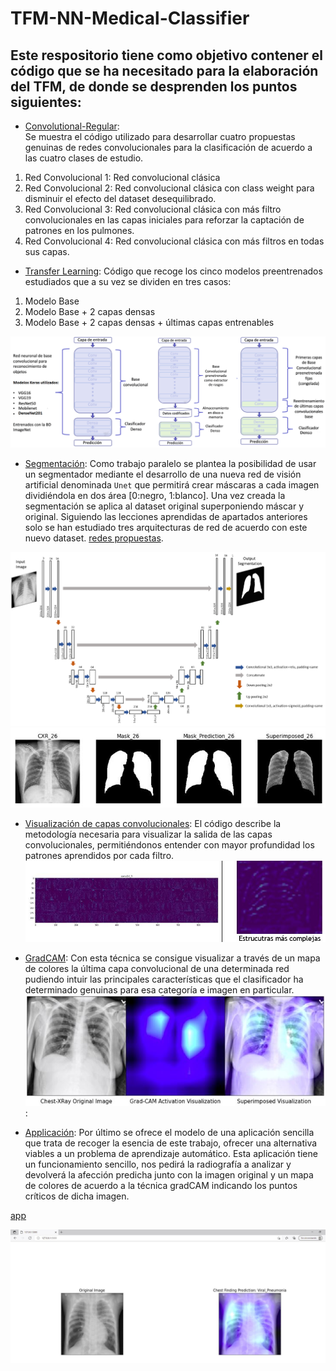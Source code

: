 # TFM-NN-Medical-Classifier

## Este respositorio tiene como objetivo contener el código que se ha necesitado para la elaboración del TFM, de donde se desprenden los puntos siguientes:

* [Convolutional-Regular](/Convolutional-Regular): <div class=text-justify> Se muestra el código utilizado para desarrollar cuatro propuestas genuinas de redes convolucionales para la clasificación de acuerdo a las cuatro clases de estudio. </div>

1. Red Convolucional 1: Red convolucional clásica
2. Red Convolucional 2: Red convolucional clásica con class weight para disminuir el efecto del dataset desequilibrado.
3. Red Convolucional 3: Red convolucional clásica con más filtro convolucionales en las capas iniciales para reforzar la captación de patrones en los pulmones.
4. Red Convolucional 4: Red convolucional clásica con más filtros en todas sus capas.

* [Transfer Learning](/Transfer-Learning): Código que recoge los cinco modelos preentrenados estudiados que a su vez se dividen en tres casos:

1. Modelo Base
2. Modelo Base + 2 capas densas
3. Modelo Base + 2 capas densas + últimas capas entrenables

![Transfer Learning diagram](/Images/transfer-learning.png?raw=true 'Esquema de trabajo *Transfer-Learning*')

* [Segmentación](/Segmentacion): Como trabajo paralelo se plantea la posibilidad de usar un segmentador mediante el desarrollo de una nueva red de visión artificial denominada `Unet` que permitirá crear máscaras a cada imagen dividiéndola en dos área [0:negro, 1:blanco]. Una vez creada la segmentación se aplica al dataset original superponiendo máscar y original. Siguiendo las lecciones aprendidas de apartados anteriores solo se han estudiado tres arquitecturas de red de acuerdo con este nuevo dataset. [redes propuestas](/Segmentacion/Conv-Regular).


![Esquema segmentador](Images/segmentation.png)
![Original + Mask](/Images/original_mask.JPG)


* [Visualización de capas convolucionales](/Layers-Visualization): El código describe la metodología necesaria para visualizar la salida de las capas convolucionales, permitiéndonos entender con mayor profundidad los patrones aprendidos por cada filtro. 
![visualización de capas](/Images/layer_visualization.JPG)


* [GradCAM](/Grad-CAM): Con esta técnica se consigue visualizar a través de un mapa de colores la última capa convolucional de una determinada red pudiendo intuir las principales características que el clasificador ha determinado genuinas para esa categoría e imagen en particular. 
![GradCAM](/Images/gradCAM.JPG):

* [Applicación](/app): Por último se ofrece el modelo de una aplicación sencilla que trata de recoger la esencia de este trabajo, ofrecer una alternativa viables a un problema de aprendizaje automático. Esta aplicación tiene un funcionamiento sencillo, nos pedirá la radiografía a analizar y devolverá la afección predicha junto con la imagen original y un mapa de colores de acuerdo a la técnica gradCAM indicando los puntos críticos de dicha imagen.

[app](https://tfm-tdda2pscka-ew.a.run.app/)

![app_](/Images/app.JPG)
